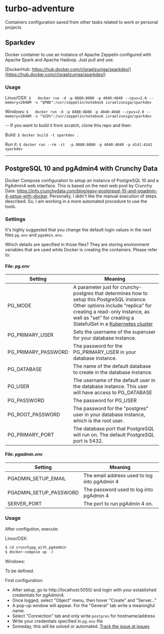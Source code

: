 # turbo-adventure
Containers configuration saved from other tasks related to work or personal projects


## Sparkdev

Docker container to use an instance of Apache Zeppelin configured with Apache Spark and Apache Hadoop. Just pull and use.

[DockerHub: https://hub.docker.com/r/israelzuniga/sparkdev/](https://hub.docker.com/r/israelzuniga/sparkdev/)


### Usage
Linux/OSX:
`$   docker run -d -p 8080:8080 -p 4040:4040 --cpus=2.0 --memory=2048M -v "$PWD":/usr/zeppelin/notebook israelzuniga/sparkdev`

Windows:
`$   docker run -d -p 8888:8888 -p 4040:4040 --cpus=2.0 --memory=2048M -v "%CD%":/usr/zeppelin/notebook israelzuniga/sparkdev`


--
If you want to build it from scratch, clone this repo and then:

Build:
`$ docker build -t sparkdev .`



Run it:
`$ docker run --rm -it  -p 8080:8080 -p 4040:4040 -p 4141:4141 sparkdev`

---


## PostgreSQL 10 and pgAdmin4 with Crunchy Data  
Docker Compose configuration to setup an instance of PostgreSQL 10 and a PgAdmin4 web interface.
This is based on the next web post by Crunchy Data: https://info.crunchydata.com/blog/easy-postgresql-10-and-pgadmin-4-setup-with-docker. Personally, I didn't like the manual execution of steps described. So, I am working in a more automated procedure to use the tools.


### Settings

It's highly suggested that you change the default login values in the next files `pg.env` and `pgadmin.env`.

Which details are specified in those files? They are storing environment variables that are used while Docker is creating the containers. Please refer to:

#### File: *pg.env*

Setting | Meaning
-----|---------
PG_MODE | A parameter just for crunchy-postgres that determines how to setup this PostgreSQL instance.  Other options include "replica" for creating a read-only instance, as well as "set" for creating a StatefulSet in a [Kubernetes cluster](https://info.crunchydata.com/blog/deploying-postgresql-clusters-kubernetes-statefulsets)
PG_PRIMARY_USER | Sets the username of the superuser for your database instance.
PG_PRIMARY_PASSWORD | The password for the PG_PRIMARY_USER in your database instance.
PG_DATABASE | The name of the default database to create in the database instance.
PG_USER | The username of the default user in the database instance.  This user will have access to PG_DATABASE
PG_PASSWORD | The password for PG_USER
PG_ROOT_PASSWORD | The password for the "postgres" user  in your database instance, which is the root user.
PG_PRIMARY_PORT | The database port that PostgreSQL will run on.  The default PostgreSQL port is 5432.

#### File: *pgadmin.env*

Setting | Meaning
-----|---------
PGADMIN_SETUP_EMAIL | The email address used to log into pgAdmin 4
PGADMIN_SETUP_PASSWORD | The password used to log into pgAdmin 4
SERVER_PORT | The port to run pgAdmin 4 on.

### Usage
After configution, execute:

Linux/OSX:
```bash
$ cd crunchypg_with_pg4admin
$ docker-compose up -d
```

Windows:

To be defined.


First configuration:
* After setup, go to http://localhost:5050/ and login with your established credentials for pgAdmin4.
* Once logged, select "Object" menu, then hover "Create" and "Server..."
* A pop-up window will appear. For the "General" tab write a meaningful name.
* Select "Connection" tab and only write `postgres` for hostname/address
* Write your credentials specified in `pg.env` file
* Someday, this will be solved or automated. [Track the issue at issues](https://github.com/israelzuniga/turbo-adventure/issues/1)
